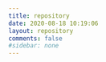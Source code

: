 ```yaml
---
title: repository
date: 2020-08-18 10:19:06
layout: repository
comments: false
#sidebar: none
---
```

